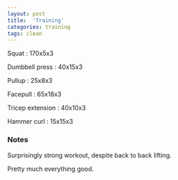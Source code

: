 ```yaml
---
layout: post
title:  'Training'
categories: training
tags: clean
---
```


Squat  :  170x5x3

Dumbbell press  :  40x15x3

Pullup  :  25x8x3

Facepull  : 65x18x3

Tricep extension  :  40x10x3

Hammer curl  :  15x15x3

### Notes

Surprisingly strong workout, despite back to back lifting.

Pretty much everything good.
